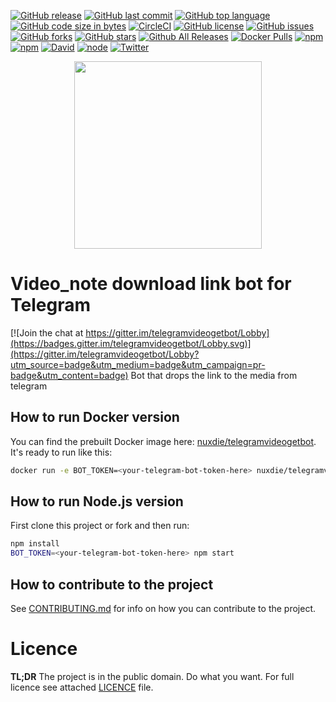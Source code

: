 [![GitHub release](https://img.shields.io/github/release/nuxdie/telegramvideogetbot.svg)](https://github.com/nuxdie/telegramvideogetbot)
[![GitHub last commit](https://img.shields.io/github/last-commit/nuxdie/telegramvideogetbot.svg)](https://github.com/nuxdie/telegramvideogetbot)
[![GitHub top language](https://img.shields.io/github/languages/top/nuxdie/telegramvideogetbot.svg)](https://github.com/nuxdie/telegramvideogetbot)
[![GitHub code size in bytes](https://img.shields.io/github/languages/code-size/nuxdie/telegramvideogetbot.svg)](https://github.com/nuxdie/telegramvideogetbot)
[![CircleCI](https://img.shields.io/circleci/project/github/nuxdie/telegramvideogetbot.svg)](https://github.com/nuxdie/telegramvideogetbot)
[![GitHub license](https://img.shields.io/github/license/nuxdie/telegramvideogetbot.svg)](https://github.com/nuxdie/telegramvideogetbot/blob/master/LICENSE)
[![GitHub issues](https://img.shields.io/github/issues/nuxdie/telegramvideogetbot.svg)](https://github.com/nuxdie/telegramvideogetbot/issues)
[![GitHub forks](https://img.shields.io/github/forks/nuxdie/telegramvideogetbot.svg)](https://github.com/nuxdie/telegramvideogetbot/network)
[![GitHub stars](https://img.shields.io/github/stars/nuxdie/telegramvideogetbot.svg)](https://github.com/nuxdie/telegramvideogetbot/stargazers)
[![Github All Releases](https://img.shields.io/github/downloads/nuxdie/telegramvideogetbot/total.svg)](https://github.com/nuxdie/telegramvideogetbot)
[![Docker Pulls](https://img.shields.io/docker/pulls/nuxdie/telegramvideogetbot.svg)](https://github.com/nuxdie/telegramvideogetbot)
[![npm](https://img.shields.io/npm/dt/telegramvideogetbot.svg)](https://www.npmjs.com/package/telegramvideogetbot)
[![npm](https://img.shields.io/npm/v/telegramvideogetbot.svg)](https://www.npmjs.com/package/telegramvideogetbot)
[![David](https://img.shields.io/david/nuxdie/telegramvideogetbot.svg)](https://github.com/nuxdie/telegramvideogetbot)
[![node](https://img.shields.io/node/v/telegramvideogetbot.svg)](https://github.com/nuxdie/telegramvideogetbot)
[![Twitter](https://img.shields.io/twitter/url/https/github.com/nuxdie/telegramvideogetbot.svg?style=social)](https://twitter.com/intent/tweet?text=Wow:&url=https%3A%2F%2Fgithub.com%2Fnuxdie%2Ftelegramvideogetbot)

<p align="center"><img class="img-fluid" width=300px src="https://user-images.githubusercontent.com/3918844/39076476-ecaeed10-44fb-11e8-9cc4-98e0f9ca6405.png" />
</p>

# Video_note download link bot for Telegram

[![Join the chat at https://gitter.im/telegramvideogetbot/Lobby](https://badges.gitter.im/telegramvideogetbot/Lobby.svg)](https://gitter.im/telegramvideogetbot/Lobby?utm_source=badge&utm_medium=badge&utm_campaign=pr-badge&utm_content=badge)
Bot that drops the link to the media from telegram

## How to run Docker version
You can find the prebuilt Docker image here: [nuxdie/telegramvideogetbot](https://hub.docker.com/r/nuxdie/telegramvideogetbot/). It's ready to run like this:
```bash
docker run -e BOT_TOKEN=<your-telegram-bot-token-here> nuxdie/telegramvideogetbot:latest
```

## How to run Node.js version
First clone this project or fork and then run:
```bash
npm install
BOT_TOKEN=<your-telegram-bot-token-here> npm start
```

## How to contribute to the project
See [CONTRIBUTING.md](CONTRIBUTING.md) for info on how you can contribute
to the project.

# Licence
__TL;DR__ The project is in the public domain. Do what you want. For full licence see attached [LICENCE](LICENCE) file.
